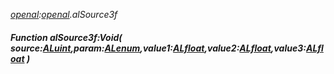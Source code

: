 _[openal](../../modules/openal/openal-module.md):[openal](../../modules/openal/openal-module.md).alSource3f_
##### Function alSource3f:Void( source:[ALuint](../../modules/openal/openal-aluint.md),param:[ALenum](../../modules/openal/openal-alenum.md),value1:[ALfloat](../../modules/openal/openal-alfloat.md),value2:[ALfloat](../../modules/openal/openal-alfloat.md),value3:[ALfloat](../../modules/openal/openal-alfloat.md) )
